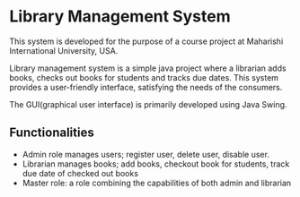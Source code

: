# Library Management System

This system is developed for the purpose of a course project at Maharishi International University, USA.

Library management system is a simple java project where a librarian adds books, checks out books for students and tracks due dates. This system provides a user-friendly interface, satisfying the needs of the consumers.

The GUI(graphical user interface) is primarily developed using Java Swing.

## Functionalities

* Admin role manages users; register user, delete user, disable user. 
* Librarian manages books; add books, checkout book for students, track due date of checked out books
* Master role: a role combining the capabilities of both admin and librarian
